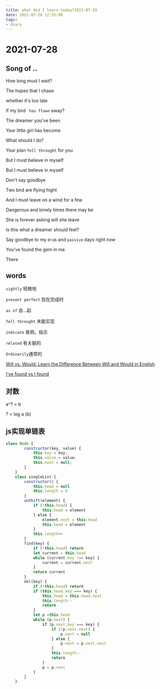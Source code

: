 ```yaml
---
title: what did I learn today?2021-07-28
date: 2021-07-28 12:55:00
tags:
- diary
---
```


# 2021-07-28

## Song of ..<AM>

How long must I wait?

The hopes that I chase

whether it's too late

If my bird ` has flown` away?

The dreamer you've been

Your little girl has become

What should I do?

Your plan `fell throught` for you

But I must believe in myself

But I must believe in myself

Don't say goodbye

Two bird are flying hight

And I must leave on a wind for a few

Dangerous  and lonely times there may be

She is forever asking will she leave

Is this what a dreamer should feel?

Say goodbye to my `drab` and `passive` days right now

You've found the gem in me

There 



## words

`sightly` 轻微地

`present perfect` 现在完成时

`as of` 自...起

`fell throught` 未能实现

`indicate` 表明，指示

`related` 有关联的

`Ordinarily`通常的

[Will vs. Would: Learn the Difference Between Will and Would in English](https://preply.com/en/blog/how-to-use-will-and-would-in-english/)

[I've found vs I found](https://ell.stackexchange.com/questions/103294/ive-found-vs-i-found)

## 对数

a^? = b

? = log a (b)

## js实现单链表

```js
class Node {
        constructor(key, value) {
            this.key = key;
            this.value = value;
            this.next = null;
        }
    }
    class singleList {
        constructor() {
            this.head = null
            this.length = 0
        }
        unShift(element) {
            if (!this.head) {
                this.head = element
            } else {
                element.next = this.head
                this.head = element
            }
            this.length++
        }
        find(key) {
            if (!this.head) return
            let current = this.head
            while (current.key !== key) {
                current = current.next
            }
            return current
        }
        del(key) {
            if (!this.head) return
            if (this.head.key === key) {
                this.head = this.head.next
                this.length--
                return
            }
            let p =this.head
            while (p.next) {
                if (p.next.key === key) {
                    if (!p.next.next) {
                        p.next = null
                    } else {
                        p.next = p.next.next
                    }
                    this.length--
                    return
                }
                p = p.next
            }
        }
    }
```


